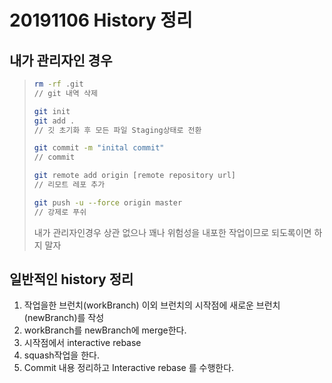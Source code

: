 # 20191106 History 정리

## 내가 관리자인 경우 

> ```bash
> rm -rf .git
> // git 내역 삭제
> 
> git init
> git add .
> // 깃 초기화 후 모든 파일 Staging상태로 전환
> 
> git commit -m "inital commit"
> // commit
> 
> git remote add origin [remote repository url]
> // 리모트 레포 추가
> 
> git push -u --force origin master
> // 강제로 푸쉬
> ```
>
> 내가 관리자인경우 상관 없으나 꽤나 위험성을 내포한 작업이므로 되도록이면 하지 말자 



## 일반적인 history 정리

1. 작업을한 브런치(workBranch) 이외 브런치의 시작점에 새로운 브런치(newBranch)를 작성
2. workBranch를 newBranch에 merge한다.
3. 시작점에서 interactive rebase
4. squash작업을 한다.
5. Commit 내용 정리하고 Interactive rebase 를 수행한다.
